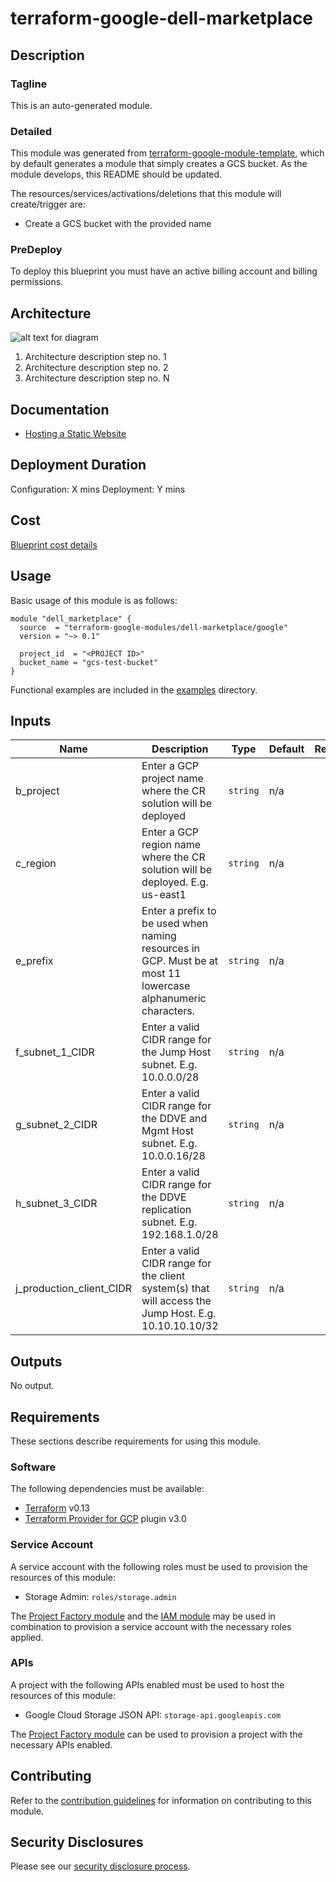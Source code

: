 # terraform-google-dell-marketplace

## Description
### Tagline
This is an auto-generated module.

### Detailed
This module was generated from [terraform-google-module-template](https://github.com/terraform-google-modules/terraform-google-module-template/), which by default generates a module that simply creates a GCS bucket. As the module develops, this README should be updated.

The resources/services/activations/deletions that this module will create/trigger are:

- Create a GCS bucket with the provided name

### PreDeploy
To deploy this blueprint you must have an active billing account and billing permissions.

## Architecture
![alt text for diagram](https://www.link-to-architecture-diagram.com)
1. Architecture description step no. 1
2. Architecture description step no. 2
3. Architecture description step no. N

## Documentation
- [Hosting a Static Website](https://cloud.google.com/storage/docs/hosting-static-website)

## Deployment Duration
Configuration: X mins
Deployment: Y mins

## Cost
[Blueprint cost details](https://cloud.google.com/products/calculator?id=02fb0c45-cc29-4567-8cc6-f72ac9024add)

## Usage

Basic usage of this module is as follows:

```hcl
module "dell_marketplace" {
  source  = "terraform-google-modules/dell-marketplace/google"
  version = "~> 0.1"

  project_id  = "<PROJECT ID>"
  bucket_name = "gcs-test-bucket"
}
```

Functional examples are included in the
[examples](./examples/) directory.

<!-- BEGINNING OF PRE-COMMIT-TERRAFORM DOCS HOOK -->
## Inputs

| Name | Description | Type | Default | Required |
|------|-------------|------|---------|:--------:|
| b\_project | Enter a GCP project name where the CR solution will be deployed | `string` | n/a | yes |
| c\_region | Enter a GCP region name where the CR solution will be deployed. E.g. us-east1 | `string` | n/a | yes |
| e\_prefix | Enter a prefix to be used when naming resources in GCP. Must be at most 11 lowercase alphanumeric characters. | `string` | n/a | yes |
| f\_subnet\_1\_CIDR | Enter a valid CIDR range for the Jump Host subnet. E.g. 10.0.0.0/28 | `string` | n/a | yes |
| g\_subnet\_2\_CIDR | Enter a valid CIDR range for the DDVE and Mgmt Host subnet. E.g. 10.0.0.16/28 | `string` | n/a | yes |
| h\_subnet\_3\_CIDR | Enter a valid CIDR range for the DDVE replication subnet. E.g. 192.168.1.0/28 | `string` | n/a | yes |
| j\_production\_client\_CIDR | Enter a valid CIDR range for the client system(s) that will access the Jump Host. E.g. 10.10.10.10/32 | `string` | n/a | yes |

## Outputs

No output.

<!-- END OF PRE-COMMIT-TERRAFORM DOCS HOOK -->

## Requirements

These sections describe requirements for using this module.

### Software

The following dependencies must be available:

- [Terraform][terraform] v0.13
- [Terraform Provider for GCP][terraform-provider-gcp] plugin v3.0

### Service Account

A service account with the following roles must be used to provision
the resources of this module:

- Storage Admin: `roles/storage.admin`

The [Project Factory module][project-factory-module] and the
[IAM module][iam-module] may be used in combination to provision a
service account with the necessary roles applied.

### APIs

A project with the following APIs enabled must be used to host the
resources of this module:

- Google Cloud Storage JSON API: `storage-api.googleapis.com`

The [Project Factory module][project-factory-module] can be used to
provision a project with the necessary APIs enabled.

## Contributing

Refer to the [contribution guidelines](./CONTRIBUTING.md) for
information on contributing to this module.

[iam-module]: https://registry.terraform.io/modules/terraform-google-modules/iam/google
[project-factory-module]: https://registry.terraform.io/modules/terraform-google-modules/project-factory/google
[terraform-provider-gcp]: https://www.terraform.io/docs/providers/google/index.html
[terraform]: https://www.terraform.io/downloads.html

## Security Disclosures

Please see our [security disclosure process](./SECURITY.md).
